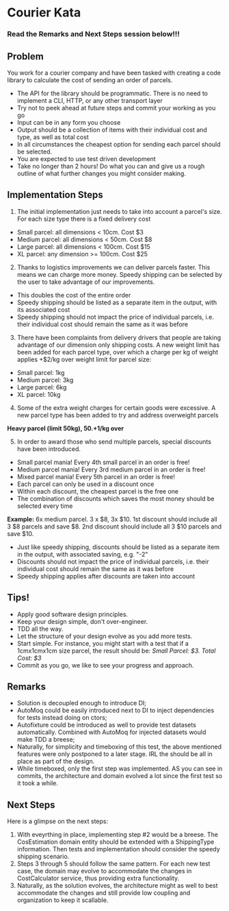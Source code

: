 # Courier Kata

### Read the Remarks and Next Steps session below!!!

## Problem
You work for a courier company and have been tasked with creating a code library to calculate the cost of sending an order of parcels.
- The API for the library should be programmatic. There is no need to implement a CLI, HTTP, or any other transport layer
- Try not to peek ahead at future steps and commit your working as you go
- Input can be in any form you choose
- Output should be a collection of items with their individual cost and type, as well as total cost
- In all circumstances the cheapest option for sending each parcel should be selected.
- You are expected to use test driven development
- Take no longer than 2 hours! Do what you can and give us a rough outline of what further changes you might consider making.

## Implementation Steps

1. The initial implementation just needs to take into account a parcel's size. For each size type there is a fixed delivery cost
- Small parcel: all dimensions < 10cm. Cost $3
- Medium parcel: all dimensions < 50cm. Cost $8
- Large parcel: all dimensions < 100cm. Cost $15
- XL parcel: any dimension >= 100cm. Cost $25

2. Thanks to logistics improvements we can deliver parcels faster. This means we can charge more money. Speedy shipping can be selected by the user to take advantage of our improvements.
- This doubles the cost of the entire order
- Speedy shipping should be listed as a separate item in the output, with its associated cost
- Speedy shipping should not impact the price of individual parcels, i.e. their individual cost should remain the same as it was before

3. There have been complaints from delivery drivers that people are taking advantage of our dimension only shipping costs. A new weight limit has been added for each parcel type, over which a charge per kg of weight applies +$2/kg over weight limit for parcel size:
- Small parcel: 1kg
- Medium parcel: 3kg
- Large parcel: 6kg
- XL parcel: 10kg
  
4. Some of the extra weight charges for certain goods were excessive. A new parcel type has been added to try and address overweight parcels 

**Heavy parcel (limit 50kg), $50. +$1/kg over**

5. In order to award those who send multiple parcels, special discounts have been introduced.
- Small parcel mania! Every 4th small parcel in an order is free!
- Medium parcel mania! Every 3rd medium parcel in an order is free!
- Mixed parcel mania! Every 5th parcel in an order is free!
- Each parcel can only be used in a discount once
- Within each discount, the cheapest parcel is the free one
- The combination of discounts which saves the most money should be selected every time

**Example:**
6x medium parcel. 3 x $8, 3x $10. 1st discount should include all 3 $8 parcels and save $8. 2nd discount should include all 3 $10 parcels and save $10.
- Just like speedy shipping, discounts should be listed as a separate item in the output, with associated saving, e.g. "-2"
- Discounts should not impact the price of individual parcels, i.e. their individual cost should remain the same as it was before
- Speedy shipping applies after discounts are taken into account

## Tips!
- Apply good software design principles.
- Keep your design simple, don't over-engineer.
- TDD all the way.
- Let the structure of your design evolve as you add more tests.
- Start simple. For instance, you might start with a test that if a 1cmx1cmx1cm size parcel, the result should be: *Small Parcel: $3. Total Cost: $3*
- Commit as you go, we like to see your progress and approach.

## Remarks
- Solution is decoupled enough to introduce DI;
- AutoMoq could be easily introduced next to DI to inject dependencies for tests instead doing on ctors;
- Autofixture could be introduced as well to provide test datasets automatically. Combined with AutoMoq for injected datasets would make TDD a breese;
- Naturally, for simplicity and timeboxing of this test, the above mentioned features were only postponed to a later stage. IRL the should be all in place as part of the design.
- While timeboxed, only the first step was implemented. AS you can see in commits, the architecture and domain evolved a lot since the first test so it took a while.

## Next Steps
Here is a glimpse on the next steps:
1. With eveyrthing in place, implementing step #2 would be a breese. The CosEstimation domain entity should be extended with a ShippingType information. Then tests and implementation should consider the speedy shipping scenario.
2. Steps 3 through 5 should follow the same pattern. For each new test case, the domain may evolve to accommodate the changes in CostCalculator service, thus providing extra functionality.
3. Naturally, as the solution evolves, the architecture might as well to best accommodate the changes and still provide low coupling and organization to keep it scallable.
